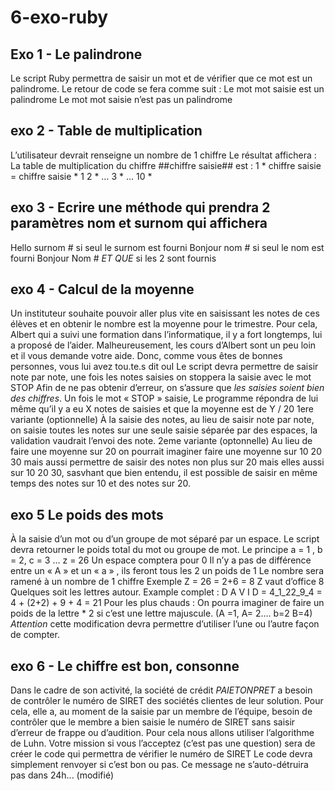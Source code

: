 # 6-exo-ruby
## Exo 1 - Le palindrone
Le script Ruby permettra de saisir un mot et de vérifier que ce mot est un palindrome.
Le retour de code se fera comme suit :
Le mot mot saisie est un palindrome
Le mot mot saisie n’est pas un palindrome
## exo 2 - Table de multiplication
L’utilisateur devrait renseigne un nombre de 1 chiffre
Le résultat affichera :
 La table de multiplication du chiffre ##chiffre saisie## est :
1 * chiffre saisie = chiffre saisie * 1
2 * …
3 *
…
10 *
## exo 3 - Ecrire une méthode qui prendra 2 paramètres nom et surnom qui affichera
Hello  surnom     # si seul le surnom est fourni
Bonjour  nom #   si seul le nom est fourni
Bonjour Nom # *ET QUE* si les 2 sont fournis
## exo 4 - Calcul de la moyenne
Un instituteur souhaite pouvoir aller plus vite en saisissant les notes de ces élèves et en obtenir le nombre est la moyenne pour le trimestre.
Pour cela, Albert qui a suivi une formation dans l’informatique, il y a fort longtemps, lui a proposé de l’aider. Malheureusement, les cours d’Albert sont un peu loin et il vous demande votre aide.
Donc, comme vous êtes de bonnes personnes, vous lui avez tou.te.s dit ouI
Le script devra permettre de saisir note par note,  une fois les notes saisies on stoppera la saisie avec le mot STOP
Afin de ne pas obtenir d’erreur, on s’assure que _les saisies soient bien des chiffres_.
Un fois le mot « STOP »  saisie,
Le programme répondra de lui même qu’il y a eu X notes de saisies et que la moyenne est de Y / 20
1ere variante  (optionnelle)
À la saisie des notes, au lieu de saisir note par note, on saisie toutes les notes sur une seule saisie séparée par des espaces, la validation vaudrait l’envoi des note.
2eme variante (optonnelle)
Au lieu de faire une moyenne sur 20 on pourrait imaginer faire une moyenne sur 10 20 30 mais aussi permettre de saisir des notes non plus sur 20 mais elles aussi sur 10 20 30, sasvhant que bien entendu, il est possible de saisir en même temps des notes sur 10 et des notes sur 20.
## exo 5 Le poids des mots
À la saisie d’un mot ou d’un groupe de mot séparé par un espace.
Le script devra retourner le poids total du mot ou groupe de mot.
Le principe a = 1 , b = 2, c = 3 … z = 26
Un espace comptera pour 0
Il n’y a pas de différence entre un « A » et un « a » , ils feront tous les 2 un poids de 1
Le nombre sera ramené à un nombre de 1 chiffre
Exemple Z = 26 = 2+6 = 8
Z vaut d’office 8
Quelques soit les lettres autour.
Example complet :
D A V I D  =
4_1_22_9_4 =
4 + (2+2) + 9 + 4 =
21
Pour les plus chauds :
On pourra imaginer de faire un poids de la lettre * 2 si c’est une lettre majuscule.
(A =1, A= 2….  b=2 B=4)
*Attention* cette modification devra permettre d’utiliser l’une ou l’autre façon de compter.
## exo 6 - Le chiffre est bon, consonne
Dans le cadre de son activité, la société de crédit *PAIETONPRET* a besoin de contrôler le numéro de SIRET des sociétés clientes de leur solution.
Pour cela, elle a, au moment de la saisie par un membre de l’équipe, besoin de contrôler que le membre a bien saisie le numéro de SIRET sans saisir d’erreur de frappe ou d’audition.
Pour cela nous allons utiliser l’algorithme de Luhn.
Votre mission si vous l’acceptez (c’est pas une question) sera de  créer le code qui permettra de vérifier le numéro de SIRET
Le code devra simplement renvoyer  si c’est bon ou pas.
Ce message ne s’auto-détruira pas dans 24h... (modifié) 
